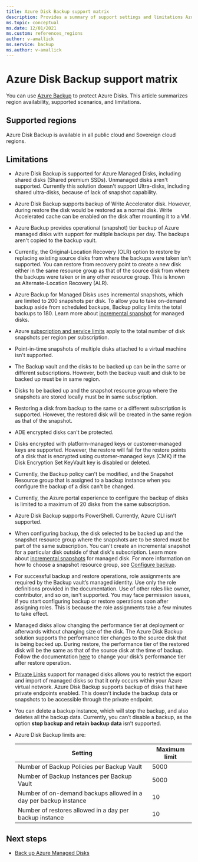 ```yaml
---
title: Azure Disk Backup support matrix
description: Provides a summary of support settings and limitations Azure Disk Backup.
ms.topic: conceptual
ms.date: 12/01/2021
ms.custom: references_regions
author: v-amallick
ms.service: backup
ms.author: v-amallick
---
```


# Azure Disk Backup support matrix

You can use [Azure Backup](./backup-overview.md) to protect Azure Disks. This article summarizes region availability, supported scenarios, and limitations.

## Supported regions

Azure Disk Backup is available in all public cloud and Sovereign cloud regions.

## Limitations

- Azure Disk Backup is supported for Azure Managed Disks, including shared disks (Shared premium SSDs). Unmanaged disks aren't supported. Currently this solution doesn't support Ultra-disks, including shared ultra-disks, because of lack of snapshot capability.

- Azure Disk Backup supports backup of Write Accelerator disk. However, during restore the disk would be restored as a normal disk. Write Accelerated cache can be enabled on the disk after mounting it to a VM.

- Azure Backup provides operational (snapshot) tier backup of Azure managed disks with support for multiple backups per day. The backups aren't copied to the backup vault.

- Currently, the Original-Location Recovery (OLR) option to restore by replacing existing source disks from where the backups were taken isn't supported. You can restore from recovery point to create a new disk either in the same resource group as that of the source disk from where the backups were taken or in any other resource group. This is known as Alternate-Location Recovery (ALR).

- Azure Backup for Managed Disks uses incremental snapshots, which are limited to 200 snapshots per disk. To allow you to take on-demand backup aside from scheduled backups, Backup policy limits the total backups to 180. Learn more about [incremental snapshot](../virtual-machines/disks-incremental-snapshots.md#restrictions) for managed disks.

- Azure [subscription and service limits](../azure-resource-manager/management/azure-subscription-service-limits.md#virtual-machine-disk-limits) apply to the total number of disk snapshots per region per subscription.

- Point-in-time snapshots of multiple disks attached to a virtual machine isn't supported.

- The Backup vault and the disks to be backed up can be in the same or different subscriptions. However, both the backup vault and disk to be backed up must be in same region.

- Disks to be backed up and the snapshot resource group where the snapshots are stored locally must be in same subscription.

- Restoring a disk from backup to the same or a different subscription is supported. However, the restored disk will be created in the same region as that of the snapshot.

- ADE encrypted disks can't be protected.

- Disks encrypted with platform-managed keys or customer-managed keys are supported. However, the restore will fail for the restore points of a disk that is encrypted using customer-managed keys (CMK) if the Disk Encryption Set KeyVault key is disabled or deleted.

- Currently, the Backup policy can't be modified, and the Snapshot Resource group that is assigned to a backup instance when you  configure the backup of a disk can't be changed.

- Currently, the Azure portal experience to configure the backup of disks is limited to a maximum of 20 disks from the same subscription.

- Azure Disk Backup supports PowerShell. Currently, Azure CLI isn’t supported.

- When configuring backup, the disk selected to be backed up and the snapshot resource group where the snapshots are to be stored must be part of the same subscription. You can't create an incremental snapshot for a particular disk outside of that disk's subscription. Learn more about [incremental snapshots](../virtual-machines/disks-incremental-snapshots.md#restrictions) for managed disk. For more information on how to choose a snapshot resource group, see  [Configure backup](backup-managed-disks.md#configure-backup).

- For successful backup and restore operations, role assignments are required by the Backup vault’s managed identity. Use only the role definitions provided in the documentation. Use of other roles like owner, contributor, and so on, isn't supported. You may face permission issues, if you start configuring backup or restore operations soon after assigning roles. This is because the role     assignments take a few minutes to take effect.

- Managed disks allow changing the performance tier at deployment or afterwards without changing size of the disk. The Azure Disk Backup solution supports the performance tier changes to the source disk that is being backed up. During restore, the performance tier of the restored disk will be the same as that of the source disk at the time of backup. Follow the documentation [here](../virtual-machines/disks-performance-tiers-portal.md) to change your disk’s performance tier after restore operation.

- [Private Links](../virtual-machines/disks-enable-private-links-for-import-export-portal.md) support for managed disks allows you to restrict the export and import of managed disks so that it only occurs within your Azure virtual network. Azure Disk Backup supports backup of disks that have private endpoints enabled. This doesn't include the backup data or snapshots to be accessible through the private endpoint.

- You can delete a backup instance, which will stop the backup, and also deletes all the backup data. Currently, you can’t disable a backup, as the option **stop backup and retain backup data** isn’t supported.

- Azure Disk Backup limits are:
    
    | Setting | Maximum limit |
    | --- | --- |
    | Number of Backup Policies per Backup Vault | 5000 |
    | Number of Backup Instances per Backup Vault | 5000 |
    | Number of on-demand backups allowed in a day per backup instance | 10 |
    | Number of restores allowed in a day per backup instance | 10 |

## Next steps

- [Back up Azure Managed Disks](backup-managed-disks.md)